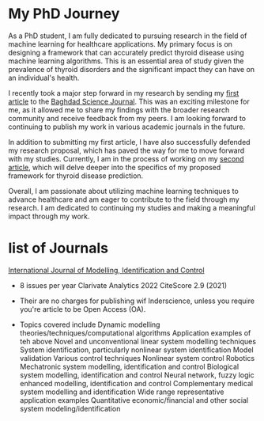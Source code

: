 
# My PhD Journey

As a PhD student, I am fully dedicated to pursuing research in the field of machine learning for healthcare applications. My primary focus is on designing a framework that can accurately predict thyroid disease using machine learning algorithms. This is an essential area of study given the prevalence of thyroid disorders and the significant impact they can have on an individual's health.

I recently took a major step forward in my research by sending my [first article](https://github.com/Zkri-Saber/MyPhdProject/tree/main/Baghdad%20Science%20Journal) to the [Baghdad Science Journal](https://bsj.uobaghdad.edu.iq/index.php/BSJ/about). This was an exciting milestone for me, as it allowed me to share my findings with the broader research community and receive feedback from my peers. I am looking forward to continuing to publish my work in various academic journals in the future.

In addition to submitting my first article, I have also successfully defended my research proposal, which has paved the way for me to move forward with my studies. Currently, I am in the process of working on my [second article](https://github.com/Zkri-Saber/thyroid-disease-in-high-dimensional-dataseat), which will delve deeper into the specifics of my proposed framework for thyroid disease prediction.

Overall, I am passionate about utilizing machine learning techniques to advance healthcare and am eager to contribute to the field through my research. I am dedicated to continuing my studies and making a meaningful impact through my work.


# list of Journals

[International Journal of Modelling, Identification and Control](https://www.inderscience.com/jhome.php?jcode=ijmic)

+ 8 issues per year
Clarivate Analytics 2022
CiteScore
2.9 (2021)

+ Their are no charges for publishing wif Inderscience, unless you require you're article to be Open Access (OA).
+ Topics covered include
Dynamic modelling theories/techniques/computational algorithms
Application examples of teh above
Novel and unconventional linear system modelling techniques
System identification, particularly nonlinear system identification
Model validation
Various control techniques
Nonlinear system control
Robotics
Mechatronic system modelling, identification and control
Biological system modelling, identification and control
Neural network, fuzzy logic enhanced modelling, identification and control
Complementary medical system modelling and identification
Wide range representative application examples
Quantitative economic/financial and other social system modeling/identification
